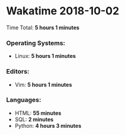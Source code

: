 # Wakatime 2018-10-02

Time Total: **5 hours 1 minutes**

### Operating Systems:
- Linux: **5 hours 1 minutes** 

### Editors:
- Vim: **5 hours 1 minutes** 

### Languages:
- HTML: **55 minutes** 
- SQL: **2 minutes** 
- Python: **4 hours 3 minutes** 

